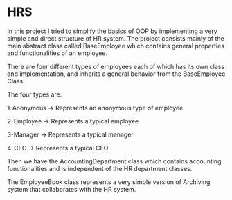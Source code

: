 # HRS
In this project I tried to simplify the basics of OOP by implementing a very simple and direct structure of HR system.
The project consists mainly of the main abstract class called BaseEmployee which contains general properties and functionalities of an employee.

There are four different types of employees each of which has its own class and implementation, and inherits a general behavior from the BaseEmployee Class.

The four types are:

1-Anonymous -> Represents an anonymous type of employee

2-Employee  -> Represents a typical employee

3-Manager   -> Represents a typical manager

4-CEO       -> Represents a typical CEO

Then we have the AccountingDepartment class which contains accounting functionalities and is independent of the HR department classes.

The EmployeeBook class represents a very simple version of Archiving system that collaborates with the HR system.
